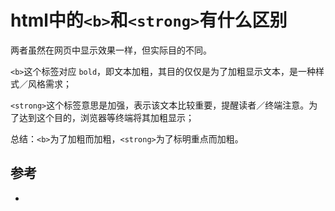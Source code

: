 # html中的`<b>`和`<strong>`有什么区别

两者虽然在网页中显示效果一样，但实际目的不同。

`<b>`这个标签对应 `bold`，即文本加粗，其目的仅仅是为了加粗显示文本，是一种样式／风格需求；


`<strong>`这个标签意思是加强，表示该文本比较重要，提醒读者／终端注意。为了达到这个目的，浏览器等终端将其加粗显示；

总结：`<b>`为了加粗而加粗，`<strong>`为了标明重点而加粗。


## 参考
- 
